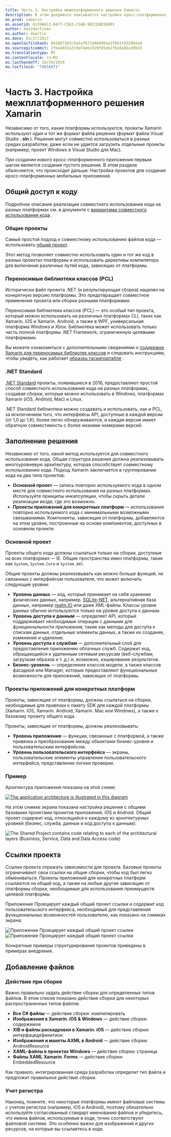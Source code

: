 ```yaml
---
title: Часть 3. Настройка межплатформенного решения Xamarin
description: В этом документе описывается настройка кросс-платформенного решения в Xamarin. В нем обсуждаются различные стратегии совместного использования кода, такие как общие проекты и .NET Standard.
ms.prod: xamarin
ms.assetid: 4139A6C2-D477-C563-C1AB-98CCD0D10A93
author: davidortinau
ms.author: daortin
ms.date: 03/27/2017
ms.openlocfilehash: 843887282c9a5af671d46699ae2f601fd32902e0
ms.sourcegitcommit: 2fbe4932a319af4ebc829f65eb1fb1816ba305d3
ms.translationtype: MT
ms.contentlocale: ru-RU
ms.lasthandoff: 10/29/2019
ms.locfileid: "73016871"
---
```

# <a name="part-3---setting-up-a-xamarin-cross-platform-solution"></a>Часть 3. Настройка межплатформенного решения Xamarin

Независимо от того, какие платформы используются, проекты Xamarin используют один и тот же формат файла решения (формат файла Visual Studio **. sln** ). Решения могут совместно использоваться в разных средах разработки, даже если не удается загрузить отдельные проекты (например, проект Windows в Visual Studio для Mac).

При создании нового кросс-платформенного приложения первым шагом является создание пустого решения. В этом разделе объясняется, что происходит дальше: Настройка проектов для создания кросс-платформенных мобильных приложений.

 <a name="Sharing_Code" />

## <a name="sharing-code"></a>Общий доступ к коду

Подробное описание реализации совместного использования кода на разных платформах см. в документе с [вариантами совместного использования кода](~/cross-platform/app-fundamentals/code-sharing.md) .

 <a name="Shared_Asset_Projects" />

### <a name="shared-projects"></a>Общие проекты

Самый простой подход к совместному использованию файлов кода — использовать [общий проект](~/cross-platform/app-fundamentals/shared-projects.md).

Этот метод позволяет совместно использовать один и тот же код в разных проектах платформы и использовать директивы компилятора для включения различных путей кода, зависящих от платформы.

 <a name="Portable_Class_Libraries" />

### <a name="portable-class-libraries-pcl"></a>Переносимые библиотеки классов (PCL)

Исторически файл проекта .NET (и результирующая сборка) нацелен на конкретную версию платформы. Это предотвращает совместное применение проекта или сборки разными платформами.

Переносимая библиотека классов (PCL) — это особый тип проекта, который можно использовать на различных платформах CLI, таких как Xamarin. iOS и Xamarin. Android, а также в WPF, универсальная платформа Windows и Xbox. Библиотека может использовать только часть полной платформы .NET Framework, ограниченную целевыми платформами.

Вы можете ознакомиться с дополнительными сведениями о [поддержке Xamarin для переносимых библиотек классов](~/cross-platform/app-fundamentals/pcl.md) и следовать инструкциям, чтобы увидеть, как работает [образец таскипортабле](https://github.com/xamarin/mobile-samples/tree/master/TaskyPortable) .

### <a name="net-standard"></a>.NET Standard

[.NET Standard](~/cross-platform/app-fundamentals/net-standard.md) проекты, появившиеся в 2016, предоставляют простой способ совместного использования кода на разных платформах, создавая сборки, которые можно использовать в Windows, платформах Xamarin (iOS, Android, Mac) и Linux.

.NET Standard библиотеки можно создавать и использовать, как и PCL, за исключением того, что интерфейсы API, доступные в каждой версии (от 1,0 до 1,6), более легко обнаруживаются, и каждая версия имеет обратную совместимость с более низкими номерами версий.

 <a name="Populating_the_Solution" />

## <a name="populating-the-solution"></a>Заполнение решения

Независимо от того, какой метод используется для совместного использования кода, Общая структура решения должна реализовывать многоуровневую архитектуру, которая способствует совместному использованию кода.
Подход Xamarin заключается в группировании кода на два типа проектов:

- **Основной проект** — запись повторно используемого кода в одном месте для совместного использования на разных платформах. Используйте принципы инкапсуляции, чтобы скрыть детали реализации везде, где это возможно.
- **Проекты приложений для конкретных платформ** — использование повторно используемого кода с минимальными возможными связываниями. Компоненты, зависящие от платформы, добавляются на этом уровне, построенные на основе компонентов, доступных в основном проекте.

 <a name="Core_Project" />

### <a name="core-project"></a>Основной проект

Проекты общего кода должны ссылаться только на сборки, доступные на всех платформах — IE. Общие пространства имен платформы, такие как `System`, `System.Core` и `System.Xml`.

Общие проекты должны реализовывать как можно больше функций, не связанных с интерфейсом пользователя, что может включать следующие уровни:

- **Уровень данных** — код, который принимает на себя хранение физических данных, например.  [SQLite-NET](https://github.com/praeclarum/sqlite-net), альтернативная база данных, например [realm.IO](https://realm.io/products/realm-mobile-database/) или даже XML-файлы. Классы уровня данных обычно используются только на уровне доступа к данным.
- **Уровень доступа к данным** — определяет API, который поддерживает необходимые операции с данными для функциональности приложения, такие как методы для доступа к спискам данных, отдельные элементы данных, а также их создание, изменение и удаление.
- **Уровень доступа к службам** — дополнительный слой для предоставления приложению облачных служб. Содержит код, обращающийся к удаленным сетевым ресурсам (веб-службам, загрузкам образов и т. д.) и, возможно, кэширование результатов.
- **Бизнес-уровень** — определение классов модели, а также классов фасадной или Manager, которые предоставляют функциональные возможности для приложений, зависящих от платформы.

 <a name="Platform-Specific_Application_Projects" />

### <a name="platform-specific-application-projects"></a>Проекты приложений для конкретных платформ

Проекты, зависящие от платформы, должны ссылаться на сборки, необходимые для привязки к пакету SDK для каждой платформы (Xamarin. iOS, Xamarin. Android, Xamarin. Mac или Windows), а также к базовому проекту общего кода.

Проекты, зависящие от платформы, должны реализовывать:

- **Уровень приложения** — функции, связанные с платформой, а также привязка и преобразование между объектами бизнес-уровня и пользовательским интерфейсом.
- **Уровень пользовательского интерфейса** — экраны, пользовательские элементы управления пользовательского интерфейса, представление логики проверки.

<a name="Example" />

### <a name="example"></a>Пример

Архитектура приложения показана на этой схеме:

 [![](setting-up-a-xamarin-cross-platform-solution-images/conceptualarchitecture.png "The application architecture is illustrated in this diagram")](setting-up-a-xamarin-cross-platform-solution-images/conceptualarchitecture.png#lightbox)

На этом снимке экрана показана настройка решения с общими базовыми проектами проектов приложений, iOS и Android. Общий проект содержит код, относящийся к каждому из архитектурных уровней (бизнес, служба, данные и код доступа к данным):

 ![](setting-up-a-xamarin-cross-platform-solution-images/core-solution-example.png "The Shared Project contains code relating to each of the architectural layers (Business, Service, Data and Data Access code)")

 <a name="Project_References" />

## <a name="project-references"></a>Ссылки проекта

Ссылки проекта отражать зависимости для проекта. Базовые проекты ограничивают свои ссылки на общие сборки, чтобы код был легко обмениваться.
Проекты приложений для конкретных платформ ссылаются на общий код, а также на любые другие зависящие от платформы сборки, необходимые для использования преимуществ целевой платформы.

Приложение Проецирует каждый общий проект ссылки и содержит код пользовательского интерфейса, необходимый для представления функциональных возможностей пользователю, как показано на снимках экрана:

![](setting-up-a-xamarin-cross-platform-solution-images/solution-android.png "Приложение Проецирует каждый общий проект ссылки") ![](setting-up-a-xamarin-cross-platform-solution-images/solution-ios.png "Приложение Проецирует каждый общий проект ссылки")

Конкретные примеры структурирования проектов приведены в примерах внедрения.

 <a name="Adding_Files" />

## <a name="adding-files"></a>Добавление файлов

 <a name="Build_Action" />

### <a name="build-action"></a>Действие при сборке

Важно правильно задать действие сборки для определенных типов файлов. В этом списке показано действие сборки для некоторых распространенных типов файлов:

- **Все C# файлы** — действие сборки: компилировать
- **Изображения в Xamarin. iOS & Windows** — действие сборки: содержимое
- **XIB и файлы раскадровки в Xamarin. iOS** — действие сборки: интерфацедефинитион
- **Изображения и макеты AXML в Android** — действие сборки: AndroidResource
- **XAML-файлы в проектах Windows** — действие сборки: страница
- **Файлы XAML Xamarin. Forms** — действие сборки: EmbeddedResource

Как правило, интегрированная среда разработки определит тип файла и предложит правильное действие сборки.

 <a name="Case_Sensitivity" />

### <a name="case-sensitivity"></a>Учет регистра

Наконец, помните, что некоторые платформы имеют файловые системы с учетом регистра (например,
iOS и Android), поэтому обязательно используйте согласованный стандарт именования файлов и убедитесь, что имена файлов, используемые в коде, точно соответствуют файловой системе. Это особенно важно для изображений и других ресурсов, на которые вы ссылаетесь в коде.
